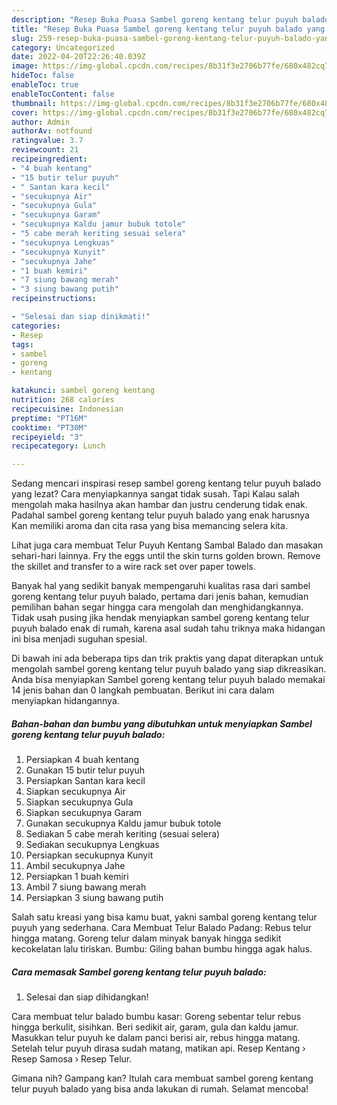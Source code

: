```yaml
---
description: "Resep Buka Puasa Sambel goreng kentang telur puyuh balado yang Bisa Manjain Lidah"
title: "Resep Buka Puasa Sambel goreng kentang telur puyuh balado yang Bisa Manjain Lidah"
slug: 259-resep-buka-puasa-sambel-goreng-kentang-telur-puyuh-balado-yang-bisa-manjain-lidah
category: Uncategorized
date: 2022-04-20T22:26:40.039Z
image: https://img-global.cpcdn.com/recipes/8b31f3e2706b77fe/680x482cq70/sambel-goreng-kentang-telur-puyuh-balado-foto-resep-utama.jpg
hideToc: false
enableToc: true
enableTocContent: false
thumbnail: https://img-global.cpcdn.com/recipes/8b31f3e2706b77fe/680x482cq70/sambel-goreng-kentang-telur-puyuh-balado-foto-resep-utama.jpg
cover: https://img-global.cpcdn.com/recipes/8b31f3e2706b77fe/680x482cq70/sambel-goreng-kentang-telur-puyuh-balado-foto-resep-utama.jpg
author: Admin
authorAv: notfound
ratingvalue: 3.7
reviewcount: 21
recipeingredient:
- "4 buah kentang"
- "15 butir telur puyuh"
- " Santan kara kecil"
- "secukupnya Air"
- "secukupnya Gula"
- "secukupnya Garam"
- "secukupnya Kaldu jamur bubuk totole"
- "5 cabe merah keriting sesuai selera"
- "secukupnya Lengkuas"
- "secukupnya Kunyit"
- "secukupnya Jahe"
- "1 buah kemiri"
- "7 siung bawang merah"
- "3 siung bawang putih"
recipeinstructions:

- "Selesai dan siap dinikmati!"
categories:
- Resep
tags:
- sambel
- goreng
- kentang

katakunci: sambel goreng kentang 
nutrition: 268 calories
recipecuisine: Indonesian
preptime: "PT16M"
cooktime: "PT30M"
recipeyield: "3"
recipecategory: Lunch

---
```



Sedang mencari inspirasi resep sambel goreng kentang telur puyuh balado yang lezat? Cara menyiapkannya sangat tidak susah. Tapi Kalau salah mengolah maka hasilnya akan hambar dan justru cenderung tidak enak. Padahal sambel goreng kentang telur puyuh balado yang enak harusnya Kan memiliki aroma dan cita rasa yang bisa memancing selera kita.


Lihat juga cara membuat Telur Puyuh Kentang Sambal Balado dan masakan sehari-hari lainnya. Fry the eggs until the skin turns golden brown. Remove the skillet and transfer to a wire rack set over paper towels.

Banyak hal yang sedikit banyak mempengaruhi kualitas rasa dari sambel goreng kentang telur puyuh balado, pertama dari jenis bahan, kemudian pemilihan bahan segar hingga cara mengolah dan menghidangkannya. Tidak usah pusing jika hendak menyiapkan sambel goreng kentang telur puyuh balado enak di rumah, karena asal sudah tahu triknya maka hidangan ini bisa menjadi suguhan spesial.


Di bawah ini ada beberapa tips dan trik praktis yang dapat diterapkan untuk mengolah sambel goreng kentang telur puyuh balado yang siap dikreasikan. Anda bisa menyiapkan Sambel goreng kentang telur puyuh balado memakai 14 jenis bahan dan 0 langkah pembuatan. Berikut ini cara dalam menyiapkan hidangannya.

<!--inarticleads1-->

##### Bahan-bahan dan bumbu yang dibutuhkan untuk menyiapkan Sambel goreng kentang telur puyuh balado:

1. Persiapkan 4 buah kentang
1. Gunakan 15 butir telur puyuh
1. Persiapkan  Santan kara kecil
1. Siapkan secukupnya Air
1. Siapkan secukupnya Gula
1. Siapkan secukupnya Garam
1. Gunakan secukupnya Kaldu jamur bubuk totole
1. Sediakan 5 cabe merah keriting (sesuai selera)
1. Sediakan secukupnya Lengkuas
1. Persiapkan secukupnya Kunyit
1. Ambil secukupnya Jahe
1. Persiapkan 1 buah kemiri
1. Ambil 7 siung bawang merah
1. Persiapkan 3 siung bawang putih


Salah satu kreasi yang bisa kamu buat, yakni sambal goreng kentang telur puyuh yang sederhana. Cara Membuat Telur Balado Padang: Rebus telur hingga matang. Goreng telur dalam minyak banyak hingga sedikit kecokelatan lalu tiriskan. Bumbu: Giling bahan bumbu hingga agak halus. 

<!--inarticleads2-->

##### Cara memasak Sambel goreng kentang telur puyuh balado:


1. Selesai dan siap dihidangkan!

Cara membuat telur balado bumbu kasar: Goreng sebentar telur rebus hingga berkulit, sisihkan. Beri sedikit air, garam, gula dan kaldu jamur. Masukkan telur puyuh ke dalam panci berisi air, rebus hingga matang. Setelah telur puyuh dirasa sudah matang, matikan api. Resep Kentang › Resep Samosa › Resep Telur. 

Gimana nih? Gampang kan? Itulah cara membuat sambel goreng kentang telur puyuh balado yang bisa anda lakukan di rumah. Selamat mencoba!
